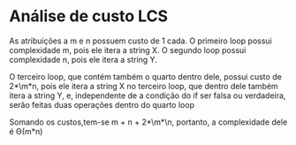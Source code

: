 # Análise de custo LCS

As atribuições a m e n possuem custo de 1 cada.
O primeiro loop possui complexidade m, pois ele itera a string X.
O segundo loop possui complexidade n, pois ele itera a string Y.

O terceiro loop, que contém também o quarto dentro dele, possui custo de 2*\m\*n, pois ele itera a string X no terceiro loop, que dentro dele também itera a string Y, e, independente de a condição do if ser falsa ou verdadeira, serão feitas duas operações dentro do quarto loop

Somando os custos,tem-se m + n + 2*\m*\n, portanto, a complexidade dele é Θ(m\*n)